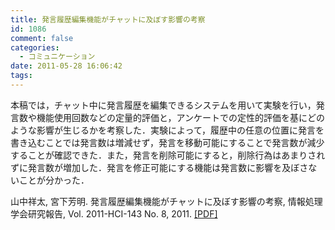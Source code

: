 ```yaml
---
title: 発言履歴編集機能がチャットに及ぼす影響の考察
id: 1086
comment: false
categories:
  - コミュニケーション
date: 2011-05-28 16:06:42
tags:
---
```


本稿では，チャット中に発言履歴を編集できるシステムを用いて実験を行い，発言数や機能使用回数などの定量的評価と，アンケートでの定性的評価を基にどのような影響が生じるかを考察した．実験によって，履歴中の任意の位置に発言を書き込むことでは発言数は増減せず，発言を移動可能にすることで発言数が減少することが確認できた．また，発言を削除可能にすると，削除行為はあまりされずに発言数が増加した．発言を修正可能にする機能は発言数に影響を及ぼさないことが分かった．

山中祥太, 宮下芳明. 発言履歴編集機能がチャットに及ぼす影響の考察, 情報処理学会研究報告, Vol. 2011-HCI-143 No. 8, 2011\. [[PDF]](/wp-content/uploads/2015/04/%E7%99%BA%E8%A8%80%E5%B1%A5%E6%AD%B4%E7%B7%A8%E9%9B%86%E6%A9%9F%E8%83%BD%E3%81%8C%E3%83%81%E3%83%A3%E3%83%83%E3%83%88%E3%81%AB%E5%8F%8A%E3%81%BC%E3%81%99%E5%BD%B1%E9%9F%BF%E3%81%AE%E8%80%83%E5%AF%9F_HCI143.pdf)

